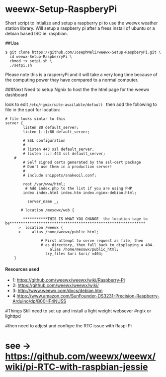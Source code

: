 # weewx-Setup-RaspberyPi
Short script to intialize and setup a raspberry pi to use the weewx weather station library.
Will setup a raspberry pi after a fress install of ubuntu or a debian based ISO ie: raspbian.

##Use
``` 
$ git clone https://github.com/JosephMeli/weewx-Setup-RaspberyPi.git \
  cd weewx-Setup-RaspberryPi \
  chmod +x setpi.sh \
  ./setpi.sh
```
Please note this is a rasperryPi and it will take a very long time because of the computing power they have compared to a normal computer.

###Next
Need to setup Ngnix to host the the html page for the weewx dashboard

look to edit ```/etc/ngnix/site-available/default ``` then add the following to file in the spot for location:
```
# file looks simlar to this 
server {
        listen 80 default_server;
        listen [::]:80 default_server;

        # SSL configuration
        #
        # listen 443 ssl default_server;
        # listen [::]:443 ssl default_server;
	#
        # Self signed certs generated by the ssl-cert package
        # Don't use them in a production server!
        #
        # include snippets/snakeoil.conf;

        root /var/www/html;
         # Add index.php to the list if you are using PHP
        index index.html index.htm index.nginx-debian.html;

	      server_name _;

       # location /mesowx/web {
        
        ***********THIS IS WHAT YOU CHANGE  the location tage to be*************************************************************
      >  location /weewx {
      >    	alias /home/weewx/public_html;
       
                # First attempt to serve request as file, then
                # as directory, then fall back to displaying a 404.
		            alias /home/mesowx/public_html;
	              try_files $uri $uri/ =404;
	}

```



#### Resources used
* 1: https://github.com/weewx/weewx/wiki/Raspberry-Pi
* 2: https://github.com/weewx/weewx/wiki/
* 3: http://www.weewx.com/docs/debian.htm
* 4 https://www.amazon.com/SunFounder-DS3231-Precision-Raspberry-Arduino/dp/B00HF4NUSS


#Things Still need to set up and install a light weight websever
#ngix or lighttpd

#then need to adjest and configre the RTC issue with Raspi Pi
# see -> https://github.com/weewx/weewx/wiki/pi-RTC-with-raspbian-jessie
